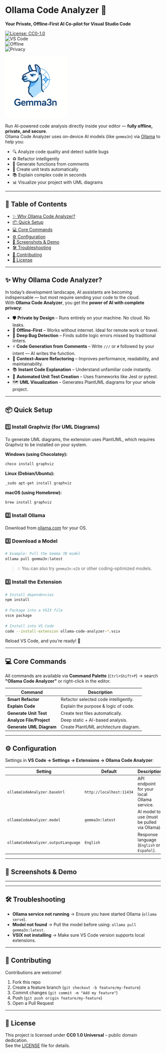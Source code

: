 # Ollama Code Analyzer 🚀  
**Your Private, Offline-First AI Co-pilot for Visual Studio Code**  

[![License: CC0-1.0](https://img.shields.io/badge/License-CC0%201.0-lightgrey.svg)](LICENSE)  
![VS Code](https://img.shields.io/badge/VS%20Code-Extension-blue)  
![Offline](https://img.shields.io/badge/Offline-Yes-green)  
![Privacy](https://img.shields.io/badge/Privacy-100%25-orange)  

<img src="./images/icon.png" alt="Logo" width="200">

Run AI-powered code analysis directly inside your editor — **fully offline, private, and secure**.  
Ollama Code Analyzer uses on-device AI models (like `gemma3n`) via [Ollama](https://ollama.com/) to help you:  

- 🔍 Analyze code quality and detect subtle bugs  
- ♻️ Refactor intelligently  
- 📝 Generate functions from comments  
- 🧪 Create unit tests automatically  
- 📚 Explain complex code in seconds  
- 📊 Visualize your project with UML diagrams  

---

## 📑 Table of Contents
- [✨ Why Ollama Code Analyzer?](#-why-ollama-code-analyzer)
- [📦 Quick Setup](#-quick-setup)
- [💻 Core Commands](#-core-commands)
- [⚙️ Configuration](#️-configuration)
- [📸 Screenshots & Demo](#-screenshots--demo)
- [🛠 Troubleshooting](#-troubleshooting)
- [🤝 Contributing](#-contributing)
- [📜 License](#-license)

---

## ✨ Why Ollama Code Analyzer?
In today’s development landscape, AI assistants are becoming indispensable — but most require sending your code to the cloud.  
With **Ollama Code Analyzer**, you get the **power of AI with complete privacy**:

- 🛡 **Private by Design** – Runs entirely on your machine. No cloud. No leaks.  
- 📶 **Offline-First** – Works without internet. Ideal for remote work or travel.  
- 🐞 **Deep Bug Detection** – Finds subtle logic errors missed by traditional linters.  
- ⚡ **Code Generation from Comments** – Write `///` or `#` followed by your intent — AI writes the function.  
- 🔄 **Context-Aware Refactoring** – Improves performance, readability, and maintainability.  
- 📚 **Instant Code Explanation** – Understand unfamiliar code instantly.  
- 🧪 **Automated Unit Test Creation** – Uses frameworks like Jest or pytest.  
- 🗺 **UML Visualization** – Generates PlantUML diagrams for your whole project.  

---

## 📦 Quick Setup

### 1️⃣ Install Graphviz (for UML Diagrams)
To generate UML diagrams, the extension uses PlantUML, which requires Graphviz to be installed on your system.

**Windows (using Chocolatey):**
```bash
choco install graphviz
```

**Linux (Debian/Ubuntu):**
```bash
_sudo apt-get install graphviz
```

**macOS (using Homebrew):**
```bash
brew install graphviz
```

### 2️⃣ Install Ollama
Download from [ollama.com](https://ollama.com/download) for your OS.

### 3️⃣ Download a Model
```bash
# Example: Pull the Gemma 7B model
ollama pull gemma3n:latest
```
> 💡 You can also try `gemma3n:e2b` or other coding-optimized models.

### 3️⃣ Install the Extension
```bash
# Install dependencies
npm install

# Package into a VSIX file
vsce package

# Install into VS Code
code --install-extension ollama-code-analyzer-*.vsix
```
Reload VS Code, and you’re ready! 🎉  

---

## 💻 Core Commands
All commands are available via **Command Palette** (`Ctrl+Shift+P`) → search **"Ollama Code Analyzer"** or right-click in the editor.

| Command                  | Description |
|--------------------------|-------------|
| **Smart Refactor**       | Refactor selected code intelligently. |
| **Explain Code**         | Explain the purpose & logic of code. |
| **Generate Unit Test**   | Create test files automatically. |
| **Analyze File/Project** | Deep static + AI-based analysis. |
| **Generate UML Diagram** | Create PlantUML architecture diagram. |

---

## ⚙️ Configuration
Settings in **VS Code → Settings → Extensions → Ollama Code Analyzer**:

| Setting | Default | Description |
|---------|---------|-------------|
| `ollamaCodeAnalyzer.baseUrl` | `http://localhost:11434` | API endpoint for your local Ollama service. |
| `ollamaCodeAnalyzer.model` | `gemma3n:latest` | AI model to use (must be pulled via Ollama). |
| `ollamaCodeAnalyzer.outputLanguage` | `English` | Response language (`English` or `Español`). |

---

## 📸 Screenshots & Demo
---

---

## 🛠 Troubleshooting
- **Ollama service not running** → Ensure you have started Ollama (`ollama serve`).  
- **Model not found** → Pull the model before using: `ollama pull gemma3n:latest`.  
- **VSIX not installing** → Make sure VS Code version supports local extensions.  

---

## 🤝 Contributing
Contributions are welcome!  
1. Fork this repo  
2. Create a feature branch (`git checkout -b feature/my-feature`)  
3. Commit changes (`git commit -m "Add my feature"`)  
4. Push (`git push origin feature/my-feature`)  
5. Open a Pull Request  

---

## 📜 License
This project is licensed under **CC0 1.0 Universal** – public domain dedication.  
See the [LICENSE](LICENSE) file for details.  